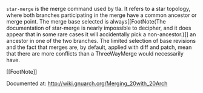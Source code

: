`star-merge` is the merge command used by tla.  It refers to a star topology, where both branches participating in the merge have a common ancestor or merge point.  The merge base selected is always[[FootNote(The documentation of star-merge is nearly impossible to decipher, and it does appear that in some rare cases it will accidentally pick a non-ancestor.)]] an ancestor in one of the two branches.  The limited selection of base revisions and the fact that merges are, by default, applied with diff and patch, mean that there are more conflicts than a ThreeWayMerge would necessarily have.

[[FootNote]]

Documented at: http://wiki.gnuarch.org/Merging_20with_20Arch
